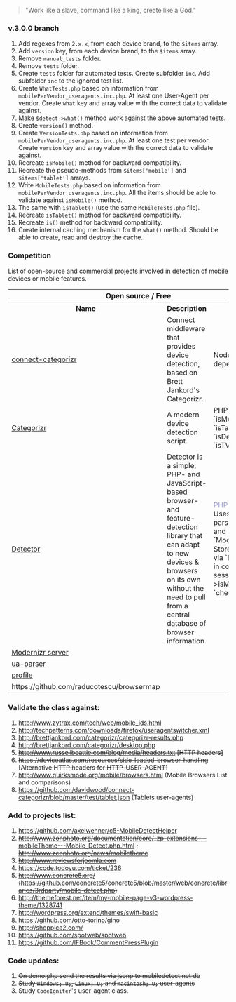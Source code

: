 > "Work like a slave, command like a king, create like a God."

### v.3.0.0 branch

1. Add regexes from `2.x.x`, from each device brand, to the `$items` array.
1. Add `version` key, from each device brand, to the `$items` array.
1. Remove `manual_tests` folder.
1. Remove `tests` folder.
1. Create `tests` folder for automated tests. Create subfolder `inc`. Add subfolder `inc` to the ignored test list.
1. Create `WhatTests.php` based on information from `mobilePerVendor_useragents.inc.php`. At least one User-Agent per vendor. Create `what` key and array value with the correct data to validate against.
1. Make `$detect->what()` method work against the above automated tests.
1. Create `version()` method.
1. Create `VersionTests.php` based on information from `mobilePerVendor_useragents.inc.php`. At least one test per vendor. Create `version` key and array value with the correct data to validate against.
1. Recreate `isMobile()` method for backward compatibility.
1. Recreate the pseudo-methods from `$items['mobile']` and `$items['tablet']` arrays.
1. Write `MobileTests.php` based on information from `mobilePerVendor_useragents.inc.php`. All the items should be able to validate against `isMobile()` method.
1. The same with `isTablet()` (use the same `MobileTests.php` file).
1. Recreate `isTablet()` method for backward compatibility.
1. Recreate `is()` method for backward compatibility.
1. Create internal caching mechanism for the `what()` method. Should be able to create, read and destroy the cache.

### Competition

List of open-source and commercial projects involved in detection of mobile devices or mobile features.

<table>
<tr>
<th colspan="3">Open source / Free</th>
</tr>
<tr>
<th>Name</th>
<th>Description</th>
<th>Notes</th>
</tr>
<tr>
<td><a href="https://github.com/davidwood/connect-categorizr">connect-categorizr</a></td>
<td>Connect middleware that provides device detection, based on Brett Jankord's Categorizr.</td>
<td>Node.js dependency</td>
</tr>
<tr>
<td><a href="https://github.com/bjankord/Categorizr">Categorizr</a></td>
<td>A modern device detection script.</td>
<td>PHP based. `isMobile()`, `isTablet()`, `isDesktop()`, `isTV()`</td>
</tr>
<tr>
<td><a href="https://github.com/dmolsen/Detector">Detector</a></td>
<td>Detector is a simple, PHP- and JavaScript-based browser- and feature-detection library that can adapt to new devices & browsers on its own without the need to pull from a central database of browser information.</td>
<td><font color="#9999cc">PHP</font> based. Uses `ua-parser-php` and `Modernizr`. Stores features via `Modernizr` in cookie and session. `$ua->isMobile`, `checkSpider()`</td>
</tr>
<tr>
<td><a href="https://github.com/jamesgpearce/modernizr-server">Modernizr server</a></td>
<td></td>
<td></td>
</tr>
<tr>
<td><a href="https://github.com/tobie/ua-parser">ua-parser</a></td>
<td></td>
<td></td>
</tr>
<tr>
<td><a href="https://github.com/yiibu/profile">profile</a></td>
<td></td>
<td></td>
</tr>
<tr>
<td>https://github.com/raducotescu/browsermap</td>
<td></td>
<td></td>
</tr>
</table>

### Validate the class against:

1. <s>http://www.zytrax.com/tech/web/mobile_ids.html</s>
1. http://techpatterns.com/downloads/firefox/useragentswitcher.xml
1. http://brettjankord.com/categorizr/categorizr-results.php
1. http://brettjankord.com/categorizr/desktop.php
1. <s>http://www.russellbeattie.com/blog/media/headers.txt [HTTP headers]</s>
1. <s>https://deviceatlas.com/resources/side-loaded-browser-handling [Alternative HTTP headers for HTTP_USER_AGENT]</s>
1. http://www.quirksmode.org/mobile/browsers.html (Mobile Browsers List and comparisons)
1. https://github.com/davidwood/connect-categorizr/blob/master/test/tablet.json (Tablets user-agents)

### Add to projects list:

1. https://github.com/axelwehner/c5-MobileDetectHelper
1. <s>http://www.zenphoto.org/documentation/core/_zp-extensions---mobileTheme---Mobile_Detect.php.html ; http://www.zenphoto.org/news/mobiletheme</s>
1. <s>http://www.reviewsforjoomla.com</s>
1. https://code.todoyu.com/ticket/236
1. <s>http://www.concrete5.org/ (https://github.com/concrete5/concrete5/blob/master/web/concrete/libraries/3rdparty/mobile_detect.php)</s>
1. http://themeforest.net/item/my-mobile-page-v3-wordpress-theme/1328741
1. http://wordpress.org/extend/themes/swift-basic
1. https://github.com/otto-torino/gino
1. http://shoppica2.com/
1. https://github.com/spotweb/spotweb
1. https://github.com/IFBook/CommentPressPlugin

### Code updates:

1. <s>On demo.php send the results via jsonp to mobiledetect.net db</s>
2. <s>Study `Windows; U;`, `Linux; U;` and `Macintosh; U;` user-agents</s>
3. Study `CodeIgniter`'s user-agent class.